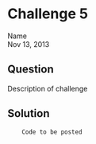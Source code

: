 # Challenge 5
Name  
Nov 13, 2013


## Question
Description of challenge


## Solution
```
	Code to be posted
```